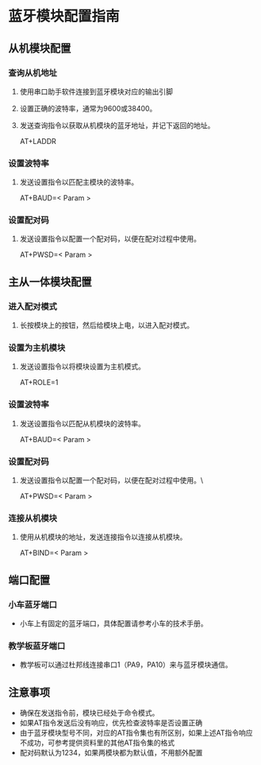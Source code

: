 # 蓝牙模块配置指南

## 从机模块配置
### 查询从机地址
1. 使用串口助手软件连接到蓝牙模块对应的输出引脚

2. 设置正确的波特率，通常为9600或38400。

3. 发送查询指令以获取从机模块的蓝牙地址，并记下返回的地址。

   AT+LADDR

### 设置波特率
1. 发送设置指令以匹配主模块的波特率。

   AT+BAUD=< Param >

### 设置配对码
1. 发送设置指令以配置一个配对码，以便在配对过程中使用。

   AT+PWSD=< Param >

## 主从一体模块配置
### 进入配对模式
1. 长按模块上的按钮，然后给模块上电，以进入配对模式。

### 设置为主机模块
1. 发送设置指令以将模块设置为主机模式。

   AT+ROLE=1

### 设置波特率

1. 发送设置指令以匹配从机模块的波特率。

   AT+BAUD=< Param >

### 设置配对码
1. 发送设置指令以配置一个配对码，以便在配对过程中使用。\

   AT+PWSD=< Param >

### 连接从机模块

1. 使用从机模块的地址，发送连接指令以连接从机模块。

   AT+BIND=< Param >

## 端口配置

### 小车蓝牙端口

- 小车上有固定的蓝牙端口，具体配置请参考小车的技术手册。

### 教学板蓝牙端口
- 教学板可以通过杜邦线连接串口1（PA9，PA10）来与蓝牙模块通信。

## 注意事项

- 确保在发送指令前，模块已经处于命令模式。
- 如果AT指令发送后没有响应，优先检查波特率是否设置正确
- 由于蓝牙模块型号不同，对应的AT指令集也有所区别，如果上述AT指令响应不成功，可参考提供资料里的其他AT指令集的格式
- 配对码默认为1234，如果两模块都为默认值，不用额外配置